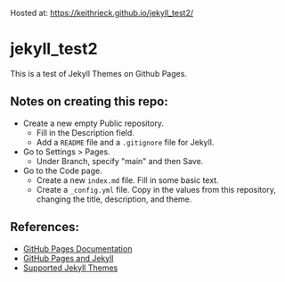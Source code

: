 Hosted at: https://keithrieck.github.io/jekyll_test2/ 

# jekyll_test2

This is a test of Jekyll Themes on Github Pages.

## Notes on creating this repo:
* Create a new empty Public repository. 
    * Fill in the Description field.  
    * Add a `README` file and a `.gitignore` file for Jekyll.
* Go to Settings > Pages.
    * Under Branch, specify "main" and then Save.
* Go to the Code page.
    * Create a new `index.md` file.  Fill in some basic text.
    * Create a `_config.yml` file.   Copy in the values from this repository, changing the title, description, and theme.

## References:
* [GitHub Pages Documentation](https://docs.github.com/en/pages)
* [GitHub Pages and Jekyll](https://docs.github.com/en/pages/setting-up-a-github-pages-site-with-jekyll/about-github-pages-and-jekyll)
* [Supported Jekyll Themes](https://pages.github.com/themes/)
